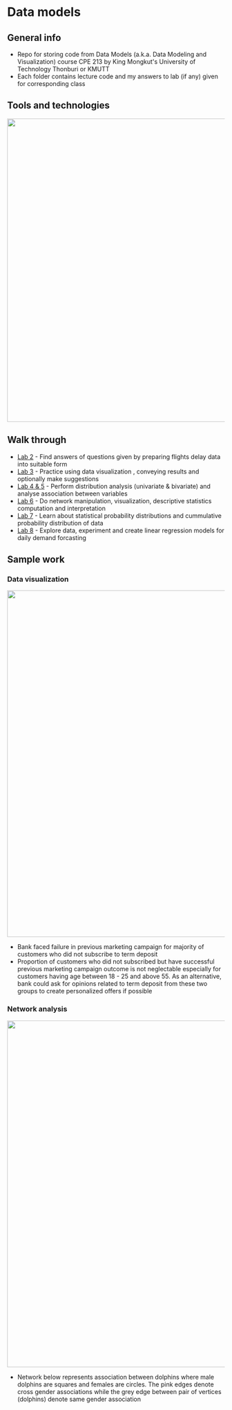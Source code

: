 # Data models

## General info
- Repo for storing code from Data Models (a.k.a. Data Modeling and Visualization) course CPE 213 by King Mongkut's University of Technology Thonburi 
or KMUTT
- Each folder contains lecture code and my answers to lab (if any) given for corresponding class
 
## Tools and technologies
<img width=700 src="https://user-images.githubusercontent.com/57994731/157254262-e59bc86c-dc00-4cdc-9a50-c33624ca3a0a.png" />

## Walk through
- [Lab 2](https://github.com/ppkgtmm/data-models/blob/main/L2%20-%20Data%20preparation/Exercise.ipynb) - Find answers of questions given by preparing flights delay data into suitable form
- [Lab 3](https://github.com/ppkgtmm/data-models/blob/main/L3%20-%20Data%20visualization/Exercise.ipynb) - Practice using data visualization , conveying results and optionally make suggestions
- [Lab 4 & 5](https://github.com/ppkgtmm/data-models/blob/main/L4-5%20-%20Distribution%20and%20association%20analysis/Exercise.ipynb) - Perform distribution analysis (univariate & bivariate) and analyse association between variables
- [Lab 6](https://github.com/ppkgtmm/data-models/blob/main/L6%20-%20Network%20analysis/Exercise.ipynb) - Do network manipulation, visualization, descriptive statistics computation and interpretation
- [Lab 7](https://github.com/ppkgtmm/data-models/blob/main/L7%20-%20Model%20statistical%20distribution/Exercise.ipynb) - Learn about statistical probability distributions and cummulative probability distribution of data
- [Lab 8](https://github.com/ppkgtmm/data-models/blob/main/L8%20-%20Linear%20regression/Exercise.ipynb) - Explore data, experiment and create linear regression models for daily demand forcasting

## Sample work
### Data visualization

 <img width=800 src="https://user-images.githubusercontent.com/57994731/157262994-3748696d-650b-4751-8c17-d7afee234dde.png" />

  - Bank faced failure in previous marketing campaign for majority of customers who did not subscribe to term deposit
  - Proportion of customers who did not subscribed but have successful previous marketing campaign outcome is not neglectable especially for customers having age between 18 - 25 and above 55. As an alternative, bank could ask for opinions related to term deposit from these two groups to create personalized offers if possible

### Network analysis

<img width=800 src="https://user-images.githubusercontent.com/57994731/161757357-881dc46f-6c95-4f41-a917-941c3de3c8c7.png" />

 - Network below represents association between dolphins where male dolphins are squares and females are circles. The pink edges denote cross gender associations while the grey edge between pair of vertices (dolphins) denote same gender association
